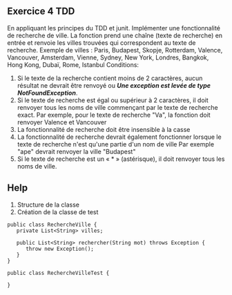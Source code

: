 ## Exercice 4 TDD
En appliquant les principes du TDD et junit.
Implémenter une fonctionnalité de recherche de ville. La fonction prend une chaîne (texte de recherche) en
entrée et renvoie les villes trouvées qui correspondent au texte de recherche.
Exemple de villes : Paris, Budapest, Skopje, Rotterdam, Valence, Vancouver, Amsterdam, Vienne, Sydney, New York, Londres, Bangkok, Hong Kong, Dubaï, Rome, Istanbul
Conditions:


1. Si le texte de la recherche contient moins de 2 caractères, aucun résultat ne devrait être renvoyé ou ***Une exception est levée de type NotFoundException***.
2. Si le texte de recherche est égal ou supérieur à 2 caractères, il doit renvoyer tous les noms de ville commençant par le texte de recherche exact.
   Par exemple, pour le texte de recherche "Va", la fonction doit renvoyer Valence et Vancouver
3. La fonctionnalité de recherche doit être insensible à la casse
4. La fonctionnalité de recherche devrait également fonctionner lorsque le texte de recherche n'est qu'une partie d'un nom de ville
   Par exemple "ape" devrait renvoyer la ville "Budapest"
5. Si le texte de recherche est un « * » (astérisque), il doit renvoyer tous les noms de ville.

## Help

1. Structure de la classe
2. Création de la classe de test

```
public class RechercheVille {
   private List<String> villes;
   
   public List<String> rechercher(String mot) throws Exception {
      throw new Exception();
   }
}
```

```
public class RechercheVilleTest {

}
```